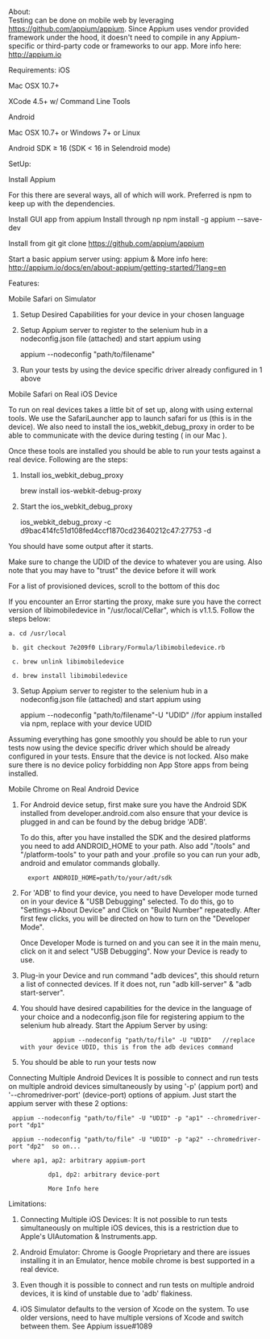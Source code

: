 About:    
Testing can be done on mobile web by leveraging https://github.com/appium/appium. Since Appium uses vendor provided framework under the hood, it doesn't need to compile in any Appium-specific or third-party code or frameworks to our app.
More info here: http://appium.io

Requirements:
iOS

Mac OSX 10.7+

XCode 4.5+ w/ Command Line Tools

Android

Mac OSX 10.7+ or Windows 7+ or Linux

Android SDK ≥ 16 (SDK < 16 in Selendroid mode)

SetUp:

Install Appium

For this there are several ways, all of which will work. Preferred is npm to keep up with the dependencies.

Install GUI app from appium
Install through np
        npm install -g appium --save-dev

Install from git
     git clone https://github.com/appium/appium

Start a basic appium server using: appium &
More info here: http://appium.io/docs/en/about-appium/getting-started/?lang=en    

Features:

Mobile Safari on Simulator

1. Setup Desired Capabilities for your device in your chosen language

2. Setup Appium server to register to the selenium hub in a nodeconfig.json file (attached) and start appium using

    appium --nodeconfig "path/to/filename"

3. Run your tests by using the device specific driver already configured in 1 above

Mobile Safari on Real iOS Device

To run on real devices takes a little bit of set up, along with using external tools. We use the SafariLauncher app to launch safari for us (this is in the device). We also need to install the ios_webkit_debug_proxy in order to be able to communicate with the device during testing ( in our Mac ).

Once these tools are installed you should be able to run your tests against a real device. Following are the steps:

1. Install ios_webkit_debug_proxy

     brew install ios-webkit-debug-proxy

2. Start the ios_webkit_debug_proxy

     ios_webkit_debug_proxy -c d9bac414fc51d108fed4ccf1870cd23640212c47:27753 -d

You should have some output after it starts.

Make sure to change the UDID of the device to whatever you are using. Also note that you may have to "trust" the device before it will work

For a list of provisioned devices, scroll to the bottom of this doc

If you encounter an Error starting the proxy, make sure you have the correct version of libimobiledevice in "/usr/local/Cellar", which is v1.1.5. Follow the steps below:

    a. cd /usr/local

     b. git checkout 7e209f0 Library/Formula/libimobiledevice.rb

     c. brew unlink libimobiledevice

     d. brew install libimobiledevice

3. Setup Appium server to register to the selenium hub in a nodeconfig.json file (attached) and start appium using

     appium --nodeconfig "path/to/filename"-U "UDID" //for appium installed via npm, replace with your device UDID

Assuming everything has gone smoothly you should be able to run your tests now using the device specific driver which should be already configured in your tests. Ensure that the device is not locked. Also make sure there is no device policy forbidding non App Store apps from being installed.

Mobile Chrome on Real Android Device


1. For Android device setup, first make sure you have the Android SDK installed from developer.android.com also ensure that your device is plugged in and can be found by the debug bridge 'ADB'.

     To do this, after you have installed the SDK and the desired platforms you need to add ANDROID_HOME to your path. Also add "/tools" and "/platform-tools" to your path and your .profile so you can run your adb, android and emulator commands globally.

         export ANDROID_HOME=path/to/your/adt/sdk

2. For 'ADB' to find your device, you need to have Developer mode turned on in your device & "USB Debugging" selected. To do this, go to "Settings->About Device" and Click on "Build Number" repeatedly. After first few clicks, you will be directed on how to turn on the "Developer Mode".

     Once Developer Mode is turned on and you can see it in the main menu, click on it and select "USB Debugging". Now your Device is ready to use.

3. Plug-in your Device and run command "adb devices", this should return a list of connected devices. If it does not, run "adb kill-server" & "adb start-server".

4. You should have desired capabilities for the device in the language of your choice and a nodeconfig.json file for registering appium to the selenium hub already. Start the Appium Server by using:

                appium --nodeconfig "path/to/file" -U "UDID"   //replace with your device UDID, this is from the adb devices command

5. You should be able to run your tests now

Connecting Multiple Android Devices
It is possible to connect and run tests on multiple android devices simultaneously by using '-p' (appium port) and '--chromedriver-port' (device-port) options of appium. Just start the appium server with these 2 options:

     appium --nodeconfig "path/to/file" -U "UDID" -p "ap1" --chromedriver-port "dp1"

     appium --nodeconfig "path/to/file" -U "UDID" -p "ap2" --chromedriver-port "dp2"  so on...

     where ap1, ap2: arbitrary appium-port

               dp1, dp2: arbitrary device-port

               More Info here     



Limitations:


1. Connecting Multiple iOS Devices: It is not possible to run tests simultaneously on multiple iOS devices, this is a restriction due to Apple's UIAutomation & Instruments.app.

2. Android Emulator: Chrome is Google Proprietary and there are issues installing it in an Emulator, hence mobile chrome is best supported in a real device.

3. Even though it is possible to connect and run tests on multiple android devices, it is kind of unstable due to 'adb' flakiness.

4. iOS Simulator defaults to the version of Xcode on the system. To use older versions, need to have multiple versions of Xcode and switch between them. See Appium issue#1089


